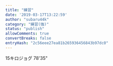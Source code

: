 ```yaml
---
title: "練習"
date: '2019-03-17T13:22:59'
author: "subaru44k"
category: "練習(強)"
status: "publish"
allowComments: true
convertBreaks: false
entryHash: "2c56eee27ea81b265936456843b97dc0"
---
```

15キロジョグ
78'35"
